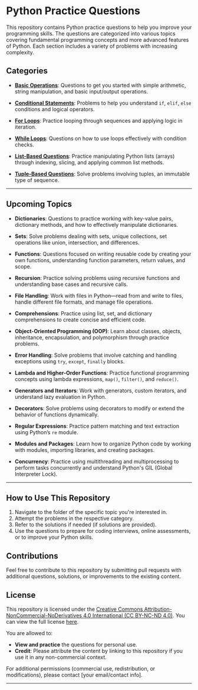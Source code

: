 # Python Practice Questions

This repository contains Python practice questions to help you improve your programming skills. The questions are categorized into various topics covering fundamental programming concepts and more advanced features of Python. Each section includes a variety of problems with increasing complexity.

## Categories

- **[Basic Operations](https://github.com/AmrithNiyogi/Python-Practice-Questions/tree/main/Basic%20Operation)**: Questions to get you started with simple arithmetic, string manipulation, and basic input/output operations.
  
- **[Conditional Statements](https://github.com/AmrithNiyogi/Python-Practice-Questions/tree/main/Conditionals)**: Problems to help you understand `if`, `elif`, `else` conditions and logical operators.

- **[For Loops](https://github.com/AmrithNiyogi/Python-Practice-Questions/tree/main/For%20Loops)**: Practice looping through sequences and applying logic in iteration.
  
- **[While Loops](https://github.com/AmrithNiyogi/Python-Practice-Questions/tree/main/While%20Loops)**: Questions on how to use loops effectively with condition checks.
  
- **[List-Based Questions](https://github.com/AmrithNiyogi/Python-Practice-Questions/tree/main/Lists)**: Practice manipulating Python lists (arrays) through indexing, slicing, and applying common list methods.
  
- **[Tuple-Based Questions](https://github.com/AmrithNiyogi/Python-Practice-Questions/tree/main/Tuples)**: Solve problems involving tuples, an immutable type of sequence.

---

## Upcoming Topics

- **Dictionaries**: Questions to practice working with key-value pairs, dictionary methods, and how to effectively manipulate dictionaries.
  
- **Sets**: Solve problems dealing with sets, unique collections, set operations like union, intersection, and differences.
  
- **Functions**: Questions focused on writing reusable code by creating your own functions, understanding function parameters, return values, and scope.
  
- **Recursion**: Practice solving problems using recursive functions and understanding base cases and recursive calls.
  
- **File Handling**: Work with files in Python—read from and write to files, handle different file formats, and manage file operations.
  
- **Comprehensions**: Practice using list, set, and dictionary comprehensions to create concise and efficient code.

- **Object-Oriented Programming (OOP)**: Learn about classes, objects, inheritance, encapsulation, and polymorphism through practice problems.
  
- **Error Handling**: Solve problems that involve catching and handling exceptions using `try`, `except`, `finally` blocks.

- **Lambda and Higher-Order Functions**: Practice functional programming concepts using lambda expressions, `map()`, `filter()`, and `reduce()`.

- **Generators and Iterators**: Work with generators, custom iterators, and understand lazy evaluation in Python.

- **Decorators**: Solve problems using decorators to modify or extend the behavior of functions dynamically.

- **Regular Expressions**: Practice pattern matching and text extraction using Python’s `re` module.
  
- **Modules and Packages**: Learn how to organize Python code by working with modules, importing libraries, and creating packages.

- **Concurrency**: Practice using multithreading and multiprocessing to perform tasks concurrently and understand Python's GIL (Global Interpreter Lock).

---

## How to Use This Repository

1. Navigate to the folder of the specific topic you're interested in.
2. Attempt the problems in the respective category.
3. Refer to the solutions if needed (if solutions are provided).
4. Use the questions to prepare for coding interviews, online assessments, or to improve your Python skills.

## Contributions

Feel free to contribute to this repository by submitting pull requests with additional questions, solutions, or improvements to the existing content.

## License

This repository is licensed under the [Creative Commons Attribution-NonCommercial-NoDerivatives 4.0 International (CC BY-NC-ND 4.0)](https://creativecommons.org/licenses/by-nc-nd/4.0/legalcode). You can view the full license [here](LICENSE.md).

You are allowed to:
- **View and practice** the questions for personal use.
- **Credit**: Please attribute the content by linking to this repository if you use it in any non-commercial context.

For additional permissions (commercial use, redistribution, or modifications), please contact [your email/contact info].

---

